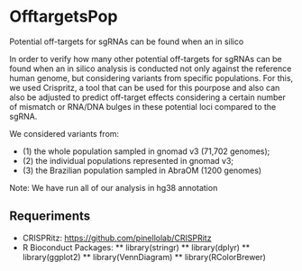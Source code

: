 # OfftargetsPop
Potential off-targets for sgRNAs can be found when an in silico

In order to verify how many other potential off-targets for sgRNAs can be found when an in silico 
analysis is conducted not only against the reference human genome, but considering variants from 
specific populations. For this, we used Crispritz, a tool that can be used for this pourpose and 
also can also be adjusted to predict off-target effects considering a certain number of mismatch 
or RNA/DNA bulges in these potential loci compared to the sgRNA.

We considered variants from:

* (1) the whole population sampled in gnomad v3 (71,702 genomes); 
* (2) the individual populations represented in gnomad v3; 
* (3) the Brazilian population sampled in AbraOM (1200 genomes)

Note: We have run all of our analysis in hg38 annotation 

## Requeriments

* CRISPRitz: https://github.com/pinellolab/CRISPRitz
* R Bioconduct Packages: 
** library(stringr)
** library(dplyr)
** library(ggplot2)
** library(VennDiagram)
** library(RColorBrewer)
